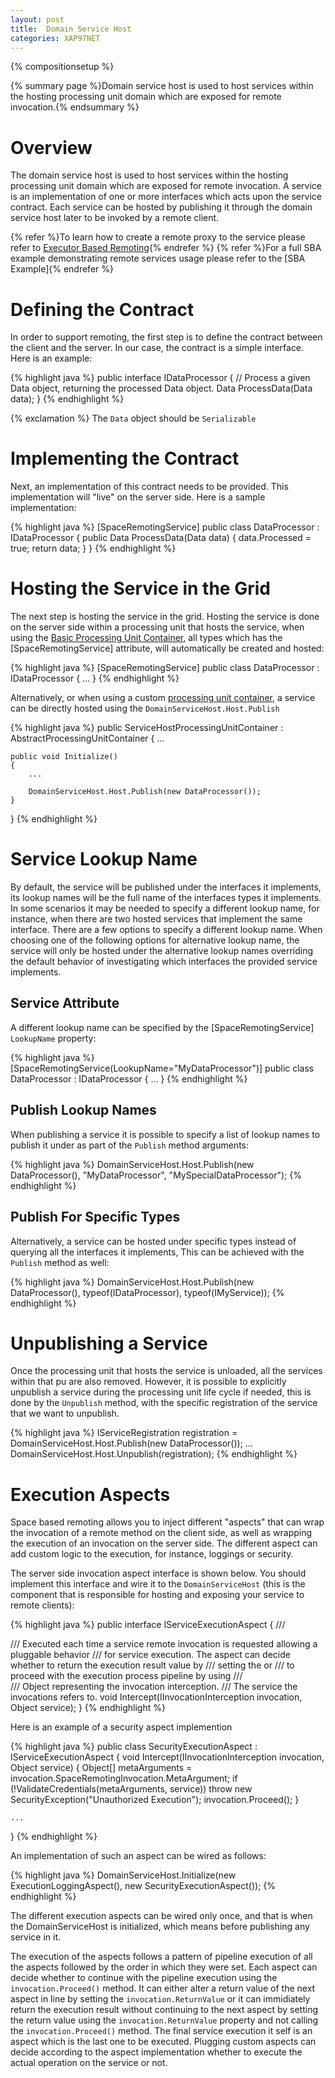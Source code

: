 ```yaml
---
layout: post
title:  Domain Service Host
categories: XAP97NET
---
```


{% compositionsetup %}

{% summary page %}Domain service host is used to host services within the hosting processing unit domain which are exposed for remote invocation.{% endsummary %}

# Overview

The domain service host is used to host services within the hosting processing unit domain which are exposed for remote invocation. A service is an implementation of one or more interfaces which acts upon the service contract. Each service can be hosted by publishing it through the domain service host later to be invoked by a remote client.

{% refer %}To learn how to create a remote proxy to the service please refer to [Executor Based Remoting](./executor-based-remoting.html){% endrefer %}
{% refer %}For a full SBA example demonstrating remote services usage please refer to the [SBA Example]{% endrefer %}

# Defining the Contract

In order to support remoting, the first step is to define the contract between the client and the server. In our case, the contract is a simple interface. Here is an example:

{% highlight java %}
public interface IDataProcessor
{
    // Process a given Data object, returning the processed Data object.
    Data ProcessData(Data data);
}
{% endhighlight %}

{% exclamation %} The `Data` object should be `Serializable`

# Implementing the Contract

Next, an implementation of this contract needs to be provided. This implementation will "live" on the server side. Here is a sample implementation:

{% highlight java %}
[SpaceRemotingService]
public class DataProcessor : IDataProcessor
{
    public Data ProcessData(Data data)
    {
    	data.Processed = true;
    	return data;
    }
}
{% endhighlight %}

# Hosting the Service in the Grid

The next step is hosting the service in the grid. Hosting the service is done on the server side within a processing unit that hosts the service, when using the [Basic Processing Unit Container](./basic-processing-unit-container.html), all types which has the \[SpaceRemotingService\] attribute, will automatically be created and hosted:

{% highlight java %}
[SpaceRemotingService]
public class DataProcessor : IDataProcessor
{
...
}
{% endhighlight %}

Alternatively, or when using a custom [processing unit container](./processing-unit-container.html), a service can be directly hosted using the `DomainServiceHost.Host.Publish`

{% highlight java %}
public ServiceHostProcessingUnitContainer : AbstractProcessingUnitContainer
{
    ...

    public void Initialize()
    {
        ...

        DomainServiceHost.Host.Publish(new DataProcessor());
    }
}
{% endhighlight %}

# Service Lookup Name

By default, the service will be published under the interfaces it implements, its lookup names will be the full name of the interfaces types it implements. In some scenarios it may be needed to specify a different lookup name, for instance, when there are two hosted services that implement the same interface. There are a few options to specify a different lookup name. When choosing one of the following options for alternative lookup name, the service will only be hosted under the alternative lookup names overriding the default behavior of investigating which interfaces the provided service implements.

## Service Attribute

A different lookup name can be specified by the \[SpaceRemotingService\] `LookupName` property:

{% highlight java %}
[SpaceRemotingService(LookupName="MyDataProcessor")]
public class DataProcessor : IDataProcessor
{
...
}
{% endhighlight %}

## Publish Lookup Names

When publishing a service it is possible to specify a list of lookup names to publish it under as part of the `Publish` method arguments:

{% highlight java %}
DomainServiceHost.Host.Publish(new DataProcessor(), "MyDataProcessor", "MySpecialDataProcessor");
{% endhighlight %}

## Publish For Specific Types

Alternatively, a service can be hosted under specific types instead of querying all the interfaces it implements, This can be achieved with the `Publish` method as well:

{% highlight java %}
DomainServiceHost.Host.Publish(new DataProcessor(), typeof(IDataProcessor), typeof(IMyService));
{% endhighlight %}

# Unpublishing a Service

Once the processing unit that hosts the service is unloaded, all the services within that pu are also removed.
However, it is possible to explicitly unpublish a service during the processing unit life cycle if needed, this is done by the `Unpublish` method, with the specific registration of the service that we want to unpublish.

{% highlight java %}
IServiceRegistration registration = DomainServiceHost.Host.Publish(new DataProcessor());
...
DomainServiceHost.Host.Unpublish(registration);
{% endhighlight %}

# Execution Aspects

Space based remoting allows you to inject different "aspects" that can wrap the invocation of a remote method on the client side, as well as wrapping the execution of an invocation on the server side. The different aspect can add custom logic to the execution, for instance, loggings or security.

The server side invocation aspect interface is shown below. You should implement this interface and wire it to the `DomainServiceHost` (this is the component that is responsible for hosting and exposing your service to remote clients):

{% highlight java %}
public interface IServiceExecutionAspect
{
    /// <summary>
    /// Executed each time a service remote invocation is requested allowing a pluggable behavior
    /// for service execution. The aspect can decide whether to return the execution result value by
    /// setting the <see cref="IInvocationInterception.ResultValue"/> or
    /// to proceed with the execution process pipeline by using <see cref="IInvocationInterception.Proceed()"/>
    /// </summary>
    /// <param name="invocation">Object representing the invocation interception.</param>
    /// <param name="service">The service the invocations refers to.</param>
    void Intercept(IInvocationInterception invocation, Object service);
}
{% endhighlight %}

Here is an example of a security aspect implemention

{% highlight java %}
public class SecurityExecutionAspect : IServiceExecutionAspect
{
    void Intercept(IInvocationInterception invocation, Object service)
    {
        Object[] metaArguments = invocation.SpaceRemotingInvocation.MetaArgument;
        if (!ValidateCredentials(metaArguments, service))
            throw new SecurityException("Unauthorized Execution");
        invocation.Proceed();
    }

    ...
}
{% endhighlight %}

An implementation of such an aspect can be wired as follows:

{% highlight java %}
DomainServiceHost.Initialize(new ExecutionLoggingAspect(), new SecurityExecutionAspect());
{% endhighlight %}

The different execution aspects can be wired only once, and that is when the DomainServiceHost is initialized, which means before publishing any service in it.

The execution of the aspects follows a pattern of pipeline execution of all the aspects followed by the order in which they were set. Each aspect can decide whether to continue with the pipeline execution using the `invocation.Proceed()` method. It can either alter a return value of the next aspect in line by setting the `invocation.ReturnValue` or it can immidiately return the execution result without continuing to the next aspect by setting the return value using the `invocation.ReturnValue` property and not calling the `invocation.Proceed()` method. The final service execution it self is an aspect which is the last one to be executed. Plugging custom aspects can decide according to the aspect implementation whether to execute the actual operation on the service or not.
